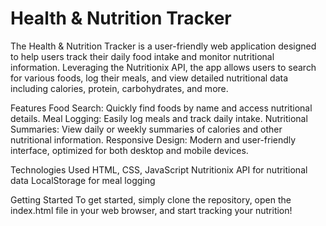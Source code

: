 # Health & Nutrition Tracker


The Health & Nutrition Tracker is a user-friendly web application designed to help users track their daily food intake and monitor nutritional information. Leveraging the Nutritionix API, the app allows users to search for various foods, log their meals, and view detailed nutritional data including calories, protein, carbohydrates, and more.

Features
Food Search: Quickly find foods by name and access nutritional details.
Meal Logging: Easily log meals and track daily intake.
Nutritional Summaries: View daily or weekly summaries of calories and other nutritional information.
Responsive Design: Modern and user-friendly interface, optimized for both desktop and mobile devices.

Technologies Used
HTML, CSS, JavaScript
Nutritionix API for nutritional data
LocalStorage for meal logging

Getting Started
To get started, simply clone the repository, open the index.html file in your web browser, and start tracking your nutrition!
